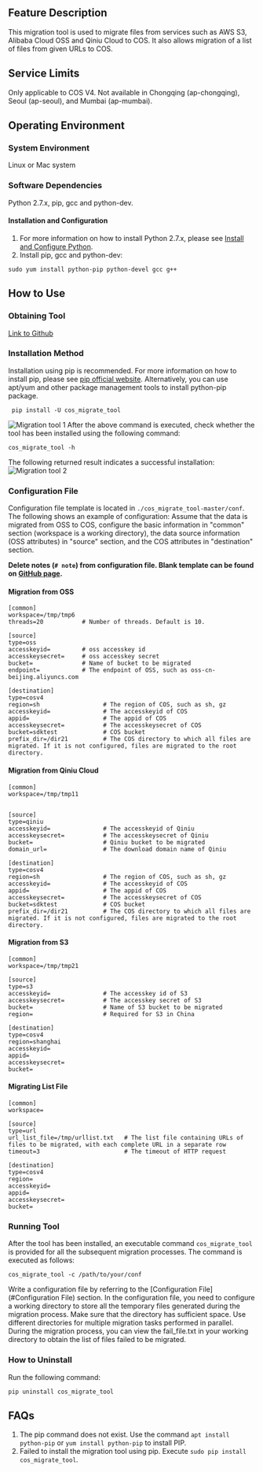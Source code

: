 ## Feature Description
This migration tool is used to migrate files from services such as AWS S3, Alibaba Cloud OSS and Qiniu Cloud to COS. It also allows migration of a list of files from given URLs to COS.
## Service Limits
Only applicable to COS V4. Not available in Chongqing (ap-chongqing), Seoul (ap-seoul), and Mumbai (ap-mumbai).

## Operating Environment
### System Environment
Linux or Mac system
### Software Dependencies
Python 2.7.x, pip, gcc and python-dev.
#### Installation and Configuration
1. For more information on how to install Python 2.7.x, please see [Install and Configure Python](https://cloud.tencent.com/document/product/436/10866).
2. Install pip, gcc and python-dev:
```
sudo yum install python-pip python-devel gcc g++
```

## How to Use
### Obtaining Tool
[Link to Github](https://github.com/tencentyun/cos_migrate_tool) 
### Installation Method
Installation using pip is recommended. For more information on how to install pip, please see [pip official website](https://pip.pypa.io/en/latest/installing/). Alternatively, you can use apt/yum and other package management tools to install python-pip package.
```
 pip install -U cos_migrate_tool
```
![Migration tool 1](//mc.qcloudimg.com/static/img/1b576204b2d16c368be9a6bca908b014/image.png)
After the above command is executed, check whether the tool has been installed using the following command:
```
cos_migrate_tool -h
```
The following returned result indicates a successful installation:
![Migration tool 2](//mc.qcloudimg.com/static/img/04495932eebaae7e5099830cbe73f2e1/image.png)
<span id="Configuration file"></span>
### Configuration File
Configuration file template is located in `./cos_migrate_tool-master/conf`. The following shows an example of configuration:
Assume that the data is migrated from OSS to COS, configure the basic information in "common" section (workspace is a working directory), the data source information (OSS attributes) in "source" section, and the COS attributes in "destination" section.

**Delete notes (`# note`) from configuration file. Blank template can be found on [GitHub page](https://github.com/tencentyun/cos_migrate_tool/tree/master/conf).**
#### Migration from OSS
```
[common]
workspace=/tmp/tmp6
threads=20           # Number of threads. Default is 10.
 
[source]
type=oss
accesskeyid=         # oss accesskey id
accesskeysecret=     # oss accesskey secret
bucket=              # Name of bucket to be migrated
endpoint=            # The endpoint of OSS, such as oss-cn-beijing.aliyuncs.com

[destination]
type=cosv4
region=sh                  # The region of COS, such as sh, gz
accesskeyid=               # The accesskeyid of COS
appid=                     # The appid of COS
accesskeysecret=           # The accesskeysecret of COS
bucket=sdktest             # COS bucket
prefix_dir=/dir21          # The COS directory to which all files are migrated. If it is not configured, files are migrated to the root directory.
```
#### Migration from Qiniu Cloud
```
[common]
workspace=/tmp/tmp11


[source]
type=qiniu
accesskeyid=               # The accesskeyid of Qiniu
accesskeysecret=           # The accesskeysecret of Qiniu
bucket=                    # Qiniu bucket to be migrated
domain_url=                # The download domain name of Qiniu

[destination]
type=cosv4
region=sh                  # The region of COS, such as sh, gz
accesskeyid=               # The accesskeyid of COS
appid=                     # The appid of COS
accesskeysecret=           # The accesskeysecret of COS
bucket=sdktest             # COS bucket
prefix_dir=/dir21          # The COS directory to which all files are migrated. If it is not configured, files are migrated to the root directory.
```
#### Migration from S3
```
[common]
workspace=/tmp/tmp21

[source]
type=s3
accesskeyid=               # The accesskey id of S3
accesskeysecret=           # The accesskey secret of S3
bucket=                    # Name of S3 bucket to be migrated
region=                    # Required for S3 in China

[destination]
type=cosv4
region=shanghai
accesskeyid=
appid=
accesskeysecret=
bucket=
```
#### Migrating List File
```
[common]
workspace=

[source]
type=url
url_list_file=/tmp/urllist.txt   # The list file containing URLs of files to be migrated, with each complete URL in a separate row
timeout=3                        # The timeout of HTTP request

[destination]
type=cosv4
region=
accesskeyid=
appid=
accesskeysecret=
bucket=
```
### Running Tool
After the tool has been installed, an executable command `cos_migrate_tool` is provided for all the subsequent migration processes. The command is executed as follows:
```
cos_migrate_tool -c /path/to/your/conf
```
Write a configuration file by referring to the [Configuration File](#Configuration File) section. In the configuration file, you need to configure a working directory to store all the temporary files generated during the migration process. Make sure that the directory has sufficient space. Use different directories for multiple migration tasks performed in parallel.
During the migration process, you can view the fail_file.txt in your working directory to obtain the list of files failed to be migrated.
### How to Uninstall
Run the following command:
```
pip uninstall cos_migrate_tool
```
## FAQs
1. The pip command does not exist. 
Use the command `apt install python-pip` or `yum install python-pip` to install PIP.
2. Failed to install the migration tool using pip.
Execute `sudo pip install cos_migrate_tool`.


